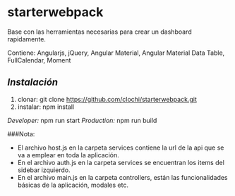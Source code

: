 # starterwebpack

Base con las herramientas necesarias para crear un dashboard rapidamente.

Contiene: Angularjs, jQuery, Angular Material, Angular Material Data Table, FullCalendar, Moment

## *Instalación*

1. clonar: git clone https://github.com/clochi/starterwebpack.git
2. instalar: npm install

*Developer:* npm run start
*Production:* npm run build


###Nota:
* El archivo host.js en la carpeta services contiene la url de la api que se va a emplear en toda la aplicación.
* En el archivo auth.js en la carpeta services se encuentran los items del sidebar izquierdo.
* En el archivo main.js en la carpeta controllers, están las funcionalidades básicas de la aplicación, modales etc.
